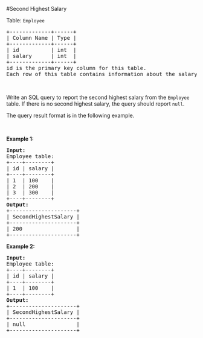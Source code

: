 #Second Highest Salary
<p>Table: <code>Employee</code></p>
<pre>+-------------+------+
| Column Name | Type |
+-------------+------+
| id          | int  |
| salary      | int  |
+-------------+------+
id is the primary key column for this table.
Each row of this table contains information about the salary of an employee.
</pre>
<p> </p>
<p>Write an SQL query to report the second highest salary from the <code>Employee</code> table. If there is no second highest salary, the query should report <code>null</code>.</p>
<p>The query result format is in the following example.</p>
<p> </p>
<p><strong class="example">Example 1:</strong></p>
<pre><strong>Input:</strong> 
Employee table:
+----+--------+
| id | salary |
+----+--------+
| 1  | 100    |
| 2  | 200    |
| 3  | 300    |
+----+--------+
<strong>Output:</strong> 
+---------------------+
| SecondHighestSalary |
+---------------------+
| 200                 |
+---------------------+
</pre>
<p><strong class="example">Example 2:</strong></p>
<pre><strong>Input:</strong> 
Employee table:
+----+--------+
| id | salary |
+----+--------+
| 1  | 100    |
+----+--------+
<strong>Output:</strong> 
+---------------------+
| SecondHighestSalary |
+---------------------+
| null                |
+---------------------+
</pre>
